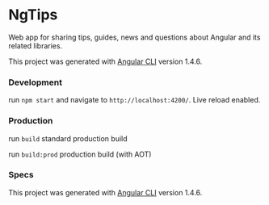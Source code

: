 # NgTips

Web app for sharing tips, guides, news and questions about Angular and its related libraries.

This project was generated with [Angular CLI](https://github.com/angular/angular-cli) version 1.4.6.

### Development

run `npm start` and navigate to `http://localhost:4200/`. Live reload enabled.

### Production

run `build` standard production build

run `build:prod` production build (with AOT)

### Specs

This project was generated with [Angular CLI](https://github.com/angular/angular-cli) version 1.4.6.
